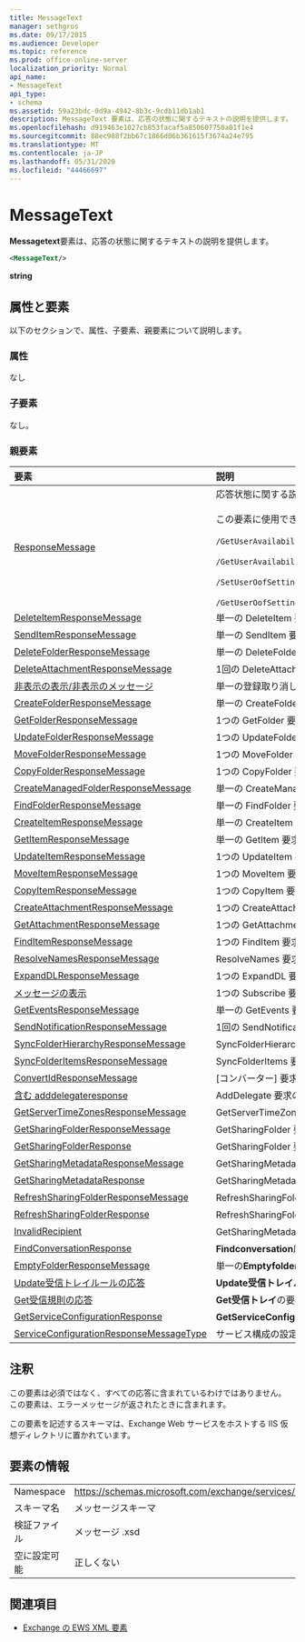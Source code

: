 ```yaml
---
title: MessageText
manager: sethgros
ms.date: 09/17/2015
ms.audience: Developer
ms.topic: reference
ms.prod: office-online-server
localization_priority: Normal
api_name:
- MessageText
api_type:
- schema
ms.assetid: 59a23bdc-0d9a-4942-8b3c-9cdb11db1ab1
description: MessageText 要素は、応答の状態に関するテキストの説明を提供します。
ms.openlocfilehash: d919463e1027cb853facaf5a850607750a01f1e4
ms.sourcegitcommit: 88ec988f2bb67c1866d06b361615f3674a24e795
ms.translationtype: MT
ms.contentlocale: ja-JP
ms.lasthandoff: 05/31/2020
ms.locfileid: "44466697"
---
```

# <a name="messagetext"></a>MessageText

**Messagetext**要素は、応答の状態に関するテキストの説明を提供します。 
  
```XML
<MessageText/>
```

 **string**
## <a name="attributes-and-elements"></a>属性と要素

以下のセクションで、属性、子要素、親要素について説明します。
  
### <a name="attributes"></a>属性

なし
  
### <a name="child-elements"></a>子要素

なし。
  
### <a name="parent-elements"></a>親要素

|**要素**|**説明**|
|:-----|:-----|
|[ResponseMessage](responsemessage.md) <br/> | 応答状態に関する説明情報を提供します。  <br/> <br/> この要素に使用できる XPath 式の一部を次に示します。 <br/> <br/>  `/GetUserAvailabilityResponse/FreeBusyResponseArray/FreeBusyResponse/ResponseMessage` <br/> <br/> `/GetUserAvailabilityResponse/SuggestionsResponse/ResponseMessage` <br/><br/>  `/SetUserOofSettingsResponse/ResponseMessage` <br/><br/>  `/GetUserOofSettingsResponse/ResponseMessage` <br/> |
|[DeleteItemResponseMessage](deleteitemresponsemessage.md) <br/> |単一の DeleteItem 要求の状態と結果を格納します。  <br/> |
|[SendItemResponseMessage](senditemresponsemessage.md) <br/> |単一の SendItem 要求の状態と結果を格納します。  <br/> |
|[DeleteFolderResponseMessage](deletefolderresponsemessage.md) <br/> |単一の DeleteFolder 要求の状態と結果を格納します。  <br/> |
|[DeleteAttachmentResponseMessage](deleteattachmentresponsemessage.md) <br/> |1回の DeleteAttachment 要求の状態と結果を格納します。  <br/> |
|[非表示の表示/非表示のメッセージ](unsubscriberesponsemessage.md) <br/> |単一の登録取り消し要求の状態と結果を格納します。  <br/> |
|[CreateFolderResponseMessage](createfolderresponsemessage.md) <br/> |単一の CreateFolder 要求の状態と結果を格納します。  <br/> |
|[GetFolderResponseMessage](getfolderresponsemessage.md) <br/> |1つの GetFolder 要求の状態と結果を格納します。  <br/> |
|[UpdateFolderResponseMessage](updatefolderresponsemessage.md) <br/> |1つの UpdateFolder 要求の状態と結果を格納します。  <br/> |
|[MoveFolderResponseMessage](movefolderresponsemessage.md) <br/> |1つの MoveFolder 要求の状態と結果を格納します。  <br/> |
|[CopyFolderResponseMessage](copyfolderresponsemessage.md) <br/> |1つの CopyFolder 要求の状態と結果を格納します。  <br/> |
|[CreateManagedFolderResponseMessage](createmanagedfolderresponsemessage.md) <br/> |単一の CreateManagedFolder 要求の状態と結果を格納します。  <br/> |
|[FindFolderResponseMessage](findfolderresponsemessage.md) <br/> |単一の FindFolder 要求の状態と結果を格納します。  <br/> |
|[CreateItemResponseMessage](createitemresponsemessage.md) <br/> |単一の CreateItem 要求の状態と結果を格納します。  <br/> |
|[GetItemResponseMessage](getitemresponsemessage.md) <br/> |単一の GetItem 要求の状態と結果を格納します。  <br/> |
|[UpdateItemResponseMessage](updateitemresponsemessage.md) <br/> |1つの UpdateItem 要求の状態と結果を格納します。  <br/> |
|[MoveItemResponseMessage](moveitemresponsemessage.md) <br/> |1つの MoveItem 要求の状態と結果を格納します。  <br/> |
|[CopyItemResponseMessage](copyitemresponsemessage.md) <br/> |1つの CopyItem 要求の状態と結果を格納します。  <br/> |
|[CreateAttachmentResponseMessage](createattachmentresponsemessage.md) <br/> |1つの CreateAttachment 要求の状態と結果を格納します。  <br/> |
|[GetAttachmentResponseMessage](getattachmentresponsemessage.md) <br/> |1つの GetAttachment 要求の状態と結果を格納します。  <br/> |
|[FindItemResponseMessage](finditemresponsemessage.md) <br/> |1つの FindItem 要求の状態と結果を格納します。  <br/> |
|[ResolveNamesResponseMessage](resolvenamesresponsemessage.md) <br/> |ResolveNames 要求の状態と結果を格納します。  <br/> |
|[ExpandDLResponseMessage](expanddlresponsemessage.md) <br/> |1つの ExpandDL 要求の状態と結果を格納します。  <br/> |
|[メッセージの表示](subscriberesponsemessage.md) <br/> |1つの Subscribe 要求の状態と結果を格納します。  <br/> |
|[GetEventsResponseMessage](geteventsresponsemessage.md) <br/> |単一の GetEvents 要求の状態と結果を格納します。  <br/> |
|[SendNotificationResponseMessage](sendnotificationresponsemessage.md) <br/> |1回の SendNotification 要求の状態と結果を格納します。  <br/> |
|[SyncFolderHierarchyResponseMessage](syncfolderhierarchyresponsemessage.md) <br/> |SyncFolderHierarchy 要求の状態と結果を格納します。  <br/> |
|[SyncFolderItemsResponseMessage](syncfolderitemsresponsemessage.md) <br/> |SyncFolderItems 要求の状態と結果を格納します。  <br/> |
|[ConvertIdResponseMessage](convertidresponsemessage.md) <br/> |[コンバーター] 要求の状態と結果を格納します。  <br/> |
|[含む adddelegateresponse](adddelegateresponse.md) <br/> |AddDelegate 要求の状態と結果を格納します。  <br/> |
|[GetServerTimeZonesResponseMessage](getservertimezonesresponsemessage.md) <br/> |GetServerTimeZones 要求の状態と結果を格納します。  <br/> |
|[GetSharingFolderResponseMessage](getsharingfolderresponsemessage.md) <br/> |GetSharingFolder 要求の状態と結果を格納します。  <br/> |
|[GetSharingFolderResponse](getsharingfolderresponse.md) <br/> |GetSharingFolder 要求への応答を定義します。  <br/> |
|[GetSharingMetadataResponseMessage](getsharingmetadataresponsemessage.md) <br/> |GetSharingMetadata 要求の状態と結果を格納します。  <br/> |
|[GetSharingMetadataResponse](getsharingmetadataresponse.md) <br/> |GetSharingMetadata 要求への応答を定義します。  <br/> |
|[RefreshSharingFolderResponseMessage](refreshsharingfolderresponsemessage.md) <br/> |RefreshSharingFolder 要求の状態と結果を格納します。  <br/> |
|[RefreshSharingFolderResponse](refreshsharingfolderresponse.md) <br/> |RefreshSharingFolder 要求への応答を定義します。  <br/> |
|[InvalidRecipient](invalidrecipient.md) <br/> |GetSharingMetadata 要求の無効な受信者を表します。  <br/> |
|[FindConversationResponse](findconversationresponse.md) <br/> |**Findconversation**応答の状態と結果を格納します。  <br/> |
|[EmptyFolderResponseMessage](emptyfolderresponsemessage.md) <br/> |単一の**Emptyfolder**要求の状態と結果を格納します。  <br/> |
|[Update受信トレイルールの応答](updateinboxrulesresponse.md) <br/> |**Update受信トレイルール**要求への応答を含みます。  <br/> |
|[Get受信規則の応答](getinboxrulesresponse.md) <br/> |**Get受信トレイ**の要求への応答を含みます。  <br/> |
|[GetServiceConfigurationResponse](getserviceconfigurationresponse.md) <br/> |**GetServiceConfiguration**要求への応答を含みます。  <br/> |
|[ServiceConfigurationResponseMessageType](serviceconfigurationresponsemessagetype.md) <br/> |サービス構成の設定が含まれます。  <br/> |
   
## <a name="remarks"></a>注釈

この要素は必須ではなく、すべての応答に含まれているわけではありません。 この要素は、エラーメッセージが返されたときに含まれます。 
  
この要素を記述するスキーマは、Exchange Web サービスをホストする IIS 仮想ディレクトリに置かれています。
  
## <a name="element-information"></a>要素の情報

|||
|:-----|:-----|
|Namespace  <br/> |https://schemas.microsoft.com/exchange/services/2006/messages  <br/> |
|スキーマ名  <br/> |メッセージスキーマ  <br/> |
|検証ファイル  <br/> |メッセージ .xsd  <br/> |
|空に設定可能  <br/> |正しくない  <br/> |
   
## <a name="see-also"></a>関連項目

- [Exchange の EWS XML 要素](ews-xml-elements-in-exchange.md)

